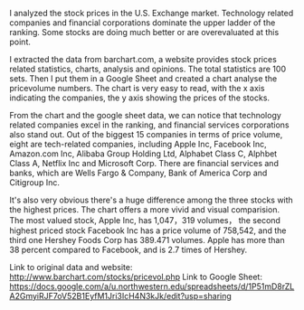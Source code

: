I analyzed the stock prices in the U.S. Exchange market. Technology related companies and financial corporations dominate the upper ladder of the ranking. Some stocks are doing much better or are overevaluated at this point. 

I extracted the data from barchart.com, a website provides stock prices related statistics, charts, analysis and opinions. The total statistics are 100 sets. Then I put them in a Google Sheet and created a chart analyse the pricevolume numbers. The chart is very easy to read, with the x axis indicating the companies, the y axis showing the prices of the stocks. 

From the chart and the google sheet data, we can notice that technology related companies excel in the ranking, and financial services corporations also stand out. Out of the biggest 15 companies in terms of price volume, eight are tech-related companies, including Apple Inc, Facebook Inc, Amazon.com Inc, Alibaba Group Holding Ltd, Alphabet Class C,
Alphbet Class A, Netflix Inc and Microsoft Corp. There are financial services and banks, which are Wells Fargo & Company, Bank of America Corp and Citigroup Inc. 

It's also very obvious there's a huge difference among the three stocks with the highest prices. The chart offers a more vivid and visual comparision. The most valued stock, Apple Inc, has 1,047，319 volumes， the second highest priced stock Facebook Inc has a price volume of 758,542, and the third one Hershey Foods Corp has 389.471 volumes. Apple has more than 38 percent compared to Facebook, and is 2.7 times of Hershey. 


Link to original data and website: http://www.barchart.com/stocks/pricevol.php
Link to Google Sheet: https://docs.google.com/a/u.northwestern.edu/spreadsheets/d/1P51mD8rZLA2GmyiRJF7oV52B1EyfM1Jri3IcH4N3kJk/edit?usp=sharing
